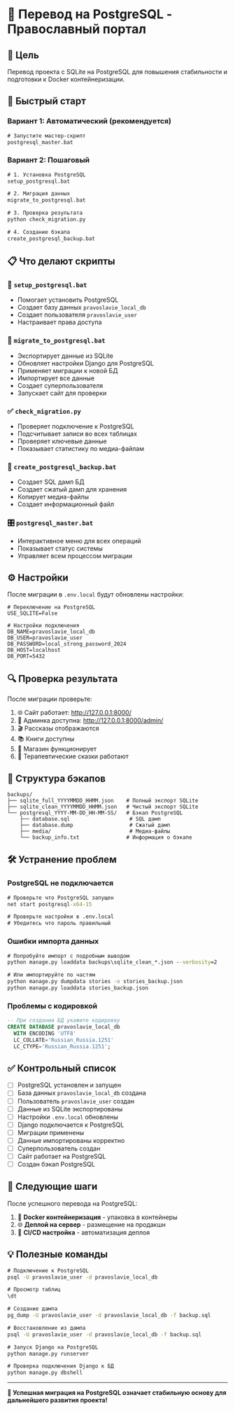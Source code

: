 # 🐘 Перевод на PostgreSQL - Православный портал

## 🎯 Цель
Перевод проекта с SQLite на PostgreSQL для повышения стабильности и подготовки к Docker контейнеризации.

## 🚀 Быстрый старт

### Вариант 1: Автоматический (рекомендуется)
```cmd
# Запустите мастер-скрипт
postgresql_master.bat
```

### Вариант 2: Пошаговый
```cmd
# 1. Установка PostgreSQL
setup_postgresql.bat

# 2. Миграция данных
migrate_to_postgresql.bat  

# 3. Проверка результата
python check_migration.py

# 4. Создание бэкапа
create_postgresql_backup.bat
```

## 📋 Что делают скрипты

### 🔧 `setup_postgresql.bat`
- Помогает установить PostgreSQL
- Создает базу данных `pravoslavie_local_db`  
- Создает пользователя `pravoslavie_user`
- Настраивает права доступа

### 🔄 `migrate_to_postgresql.bat`
- Экспортирует данные из SQLite
- Обновляет настройки Django для PostgreSQL
- Применяет миграции к новой БД
- Импортирует все данные
- Создает суперпользователя
- Запускает сайт для проверки

### ✅ `check_migration.py`
- Проверяет подключение к PostgreSQL
- Подсчитывает записи во всех таблицах
- Проверяет ключевые данные
- Показывает статистику по медиа-файлам

### 💾 `create_postgresql_backup.bat`
- Создает SQL дамп БД
- Создает сжатый дамп для хранения  
- Копирует медиа-файлы
- Создает информационный файл

### 🎛️ `postgresql_master.bat`
- Интерактивное меню для всех операций
- Показывает статус системы
- Управляет всем процессом миграции

## ⚙️ Настройки

После миграции в `.env.local` будут обновлены настройки:
```env
# Переключение на PostgreSQL
USE_SQLITE=False

# Настройки подключения
DB_NAME=pravoslavie_local_db
DB_USER=pravoslavie_user  
DB_PASSWORD=local_strong_password_2024
DB_HOST=localhost
DB_PORT=5432
```

## 🔍 Проверка результата

После миграции проверьте:
1. 🌐 Сайт работает: http://127.0.0.1:8000/
2. 👑 Админка доступна: http://127.0.0.1:8000/admin/
3. 🎬 Рассказы отображаются
4. 📚 Книги доступны
5. 🛒 Магазин функционирует
6. 🧚 Терапевтические сказки работают

## 📁 Структура бэкапов

```
backups/
├── sqlite_full_YYYYMMDD_HHMM.json    # Полный экспорт SQLite
├── sqlite_clean_YYYYMMDD_HHMM.json   # Чистый экспорт SQLite  
└── postgresql_YYYY-MM-DD_HH-MM-SS/   # Бэкап PostgreSQL
    ├── database.sql                   # SQL дамп
    ├── database.dump                  # Сжатый дамп
    ├── media/                         # Медиа-файлы
    └── backup_info.txt               # Информация о бэкапе
```

## 🛠️ Устранение проблем

### PostgreSQL не подключается
```cmd
# Проверьте что PostgreSQL запущен
net start postgresql-x64-15

# Проверьте настройки в .env.local
# Убедитесь что пароль правильный
```

### Ошибки импорта данных
```cmd
# Попробуйте импорт с подробным выводом
python manage.py loaddata backups\sqlite_clean_*.json --verbosity=2

# Или импортируйте по частям
python manage.py dumpdata stories -o stories_backup.json
python manage.py loaddata stories_backup.json
```

### Проблемы с кодировкой
```sql
-- При создании БД укажите кодировку
CREATE DATABASE pravoslavie_local_db 
  WITH ENCODING 'UTF8' 
  LC_COLLATE='Russian_Russia.1251' 
  LC_CTYPE='Russian_Russia.1251';
```

## ✅ Контрольный список

- [ ] PostgreSQL установлен и запущен
- [ ] База данных `pravoslavie_local_db` создана
- [ ] Пользователь `pravoslavie_user` создан
- [ ] Данные из SQLite экспортированы
- [ ] Настройки `.env.local` обновлены  
- [ ] Django подключается к PostgreSQL
- [ ] Миграции применены
- [ ] Данные импортированы корректно
- [ ] Суперпользователь создан
- [ ] Сайт работает на PostgreSQL
- [ ] Создан бэкап PostgreSQL

## 🚀 Следующие шаги

После успешного перевода на PostgreSQL:
1. 🐳 **Docker контейнеризация** - упаковка в контейнеры
2. 🌐 **Деплой на сервер** - размещение на продакшн
3. 🔄 **CI/CD настройка** - автоматизация деплоя

## 💡 Полезные команды

```cmd
# Подключение к PostgreSQL
psql -U pravoslavie_user -d pravoslavie_local_db

# Просмотр таблиц
\dt

# Создание дампа
pg_dump -U pravoslavie_user -d pravoslavie_local_db -f backup.sql

# Восстановление из дампа  
psql -U pravoslavie_user -d pravoslavie_local_db -f backup.sql

# Запуск Django на PostgreSQL
python manage.py runserver

# Проверка подключения Django к БД
python manage.py dbshell
```

---

**🎉 Успешная миграция на PostgreSQL означает стабильную основу для дальнейшего развития проекта!**